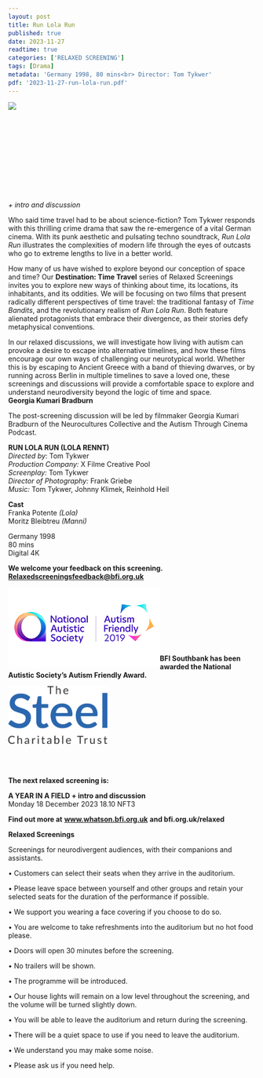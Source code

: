 ```yaml
---
layout: post
title: Run Lola Run
published: true
date: 2023-11-27
readtime: true
categories: ['RELAXED SCREENING']
tags: [Drama]
metadata: 'Germany 1998, 80 mins<br> Director: Tom Tykwer'
pdf: '2023-11-27-run-lola-run.pdf'
---
```


<img style="float: left;" src="/img/run-lola-run.png"><br><br><br><br><br><br><br><br><br><br><br>


_+ intro and discussion_  

Who said time travel had to be about science-fiction? Tom Tykwer responds with this thrilling crime drama that saw the re-emergence of a vital German cinema. With its punk aesthetic and pulsating techno soundtrack, _Run Lola Run_ illustrates the complexities of modern life through the eyes of outcasts who go to extreme lengths to live in a better world.

How many of us have wished to explore beyond our conception of space and time? Our **Destination: Time Travel** series of Relaxed Screenings invites you to explore new ways of thinking about time, its locations, its inhabitants, and its oddities. We will be focusing on two films that present radically different perspectives of time travel: the traditional fantasy of _Time Bandits_, and the revolutionary realism of _Run Lola Run_. Both feature alienated protagonists that embrace their divergence, as their stories defy metaphysical conventions.

In our relaxed discussions, we will investigate how living with autism can provoke a desire to escape into alternative timelines, and how these films encourage our own ways of challenging our neurotypical world. Whether this is by escaping to Ancient Greece with a band of thieving dwarves, or by running across Berlin in multiple timelines to save a loved one, these screenings and discussions will provide a comfortable space to explore and understand neurodiversity beyond the logic of time and space.  
**Georgia Kumari Bradburn**

The post-screening discussion will be led by filmmaker Georgia Kumari Bradburn of the Neurocultures Collective and the Autism Through Cinema Podcast.  

**RUN LOLA RUN (LOLA RENNT)**  
_Directed by_: Tom Tykwer  
_Production Company:_ X Filme Creative Pool  
_Screenplay:_ Tom Tykwer  
_Director of Photography:_ Frank Griebe  
_Music:_ Tom Tykwer, Johnny Klimek, Reinhold Heil  

**Cast**  
Franka Potente _(Lola)_  
Moritz Bleibtreu _(Manni)_  

Germany 1998  
80 mins  
Digital 4K  


**We welcome your feedback on this screening. Relaxedscreeningsfeedback@bfi.org.uk**


<img style="float: left;" src="/img/autistic_society.png"><br><br><br><br><br><br><br><br>
**BFI Southbank has been awarded the National Autistic Society’s Autism Friendly Award.**

<img style="float: left;" src="/img/steel-charitable-trust-logo-01.jpg" width="40%" height="40%"><br><br><br><br><br><br><br><br><br><br>

**The next relaxed screening is:**  

**A YEAR IN A FIELD + intro and discussion**  
Monday 18 December 2023 18.10 NFT3
<br>


**Find out more at**
**www.whatson.bfi.org.uk**
**and bfi.org.uk/relaxed**


**Relaxed Screenings**

Screenings for neurodivergent audiences, with their companions and assistants.

• Customers can select their seats when they arrive in the auditorium. 

• Please leave space between yourself and other groups and retain your selected seats for the duration of the performance if possible.

• We support you wearing a face covering if you choose to do so.

• You are welcome to take refreshments into the auditorium but no hot food please.

• Doors will open 30 minutes before the screening.

• No trailers will be shown.

• The programme will be introduced.

• Our house lights will remain on a low level throughout the screening, and the volume will be turned slightly down.

• You will be able to leave the auditorium and return during the screening.

• There will be a quiet space to use if you need to leave the auditorium.

• We understand you may make some noise.

• Please ask us if you need help.
<!--stackedit_data:
eyJoaXN0b3J5IjpbMjA4MDE4NTUwNiwxNzgwOTI5MDIxXX0=
-->